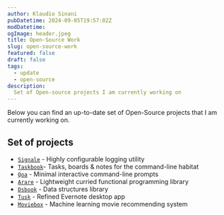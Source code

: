 ```yaml
---
author: Klaudio Sinani
pubDatetime: 2024-09-05T19:57:02Z 
modDatetime:
ogImage: header.jpeg
title: Open-Source Work
slug: open-source-work
featured: false
draft: false
tags:
  - update
  - open-source
description:
  Set of Open-source projects I am currently working on
---
```


Below you can find an up-to-date set of Open-Source projects that I am currently working on.

## Set of projects

- [`Signale`](https://github.com/klaudiosinani/signale) - Highly configurable logging utility
- [`Taskbook`](https://github.com/klaudiosinani/taskbook)- Tasks, boards & notes for the command-line habitat
- [`Qoa`](https://github.com/klaudiosinani/qoa) - Minimal interactive command-line prompts
- [`Arare`](https://github.com/klaudiosinani/arare) - Lightweight curried functional programming library
- [`Dsbook`](https://github.com/klaudiosinani/dsbook) - Data structures library
- [`Tusk`](https://github.com/klaudiosinani/qoa) - Refined Evernote desktop app
- [`Moviebox`](https://github.com/klaudiosinani/qoa) - Machine learning movie recommending system
